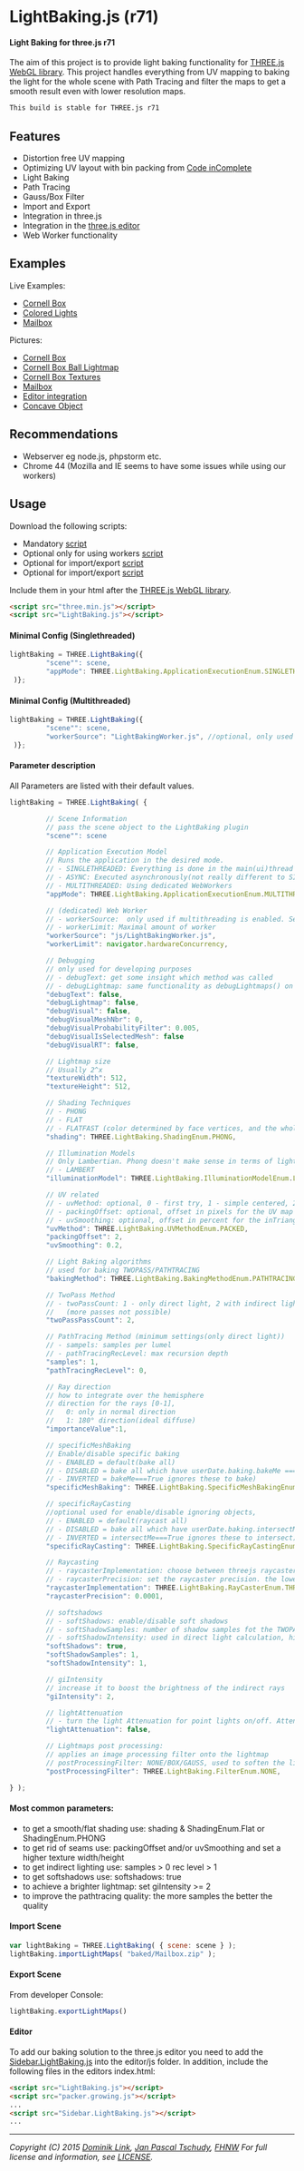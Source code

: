 LightBaking.js (r71)
========

#### Light Baking for three.js r71 ####

The aim of this project is to provide light baking functionality for [THREE.js WebGL library](http://mrdoob.github.com/three.js/).
This project handles everything from UV mapping to baking the light for the whole scene with Path Tracing and filter the maps to get a smooth result even with lower resolution maps.

```html
This build is stable for THREE.js r71
```

## Features

* Distortion free UV mapping
* Optimizing UV layout with bin packing from [Code inComplete](http://codeincomplete.com/posts/2011/5/7/bin_packing/)
* Light Baking
* Path Tracing
* Gauss/Box Filter
* Import and Export
* Integration in three.js
* Integration in the [three.js editor](http://threejs.org/editor/)
* Web Worker functionality

## Examples

Live Examples:
* [Cornell Box](https://cdn.rawgit.com/mem1b/lightbaking/master/examples/CornellBox.html)
* [Colored Lights](https://cdn.rawgit.com/mem1b/lightbaking/master/examples/ColoredLights.html)
* [Mailbox](https://cdn.rawgit.com/mem1b/lightbaking/master/examples/Mailbox.html)

Pictures:
* [Cornell Box](http://web.fhnw.ch/technik/projekte/i/bachelor15/tschudy-link/img/cornell_algorithm.png)
* [Cornell Box Ball Lightmap](http://web.fhnw.ch/technik/projekte/i/bachelor15/tschudy-link/img/uvpacking.png)
* [Cornell Box Textures](http://web.fhnw.ch/technik/projekte/i/bachelor15/tschudy-link/img/cornellbox_walltexture.png)
* [Mailbox](http://web.fhnw.ch/technik/projekte/i/bachelor15/tschudy-link/img/mailbox.png)
* [Editor integration](http://web.fhnw.ch/technik/projekte/i/bachelor15/tschudy-link/img/editor.png)
* [Concave Object](http://web.fhnw.ch/technik/projekte/i/bachelor15/tschudy-link/img/concaveObj.png)


## Recommendations
* Webserver eg node.js, phpstorm etc.
* Chrome 44 (Mozilla and IE seems to have some issues while using our workers)

## Usage
Download the following scripts:
* Mandatory [script](https://github.com/mem1b/lightbaking/tree/master/js/LightBaking.js)
* Optional only for using workers [script](https://github.com/mem1b/lightbaking/tree/master/js/LightBakingWorker.js)
* Optional for import/export [script](https://github.com/Stuk/jszip/blob/master/dist/jszip.min.js)
* Optional for import/export [script](https://github.com/Stuk/jszip-utils/tree/master/dist/jszip-utils.min.js)

Include them in your html after the [THREE.js WebGL library](http://mrdoob.github.com/three.js/).

```html
<script src="three.min.js"></script>
<script src="LightBaking.js"></script>
```

#### Minimal Config (Singlethreaded)
```javascript
lightBaking = THREE.LightBaking({
         "scene"": scene,
         "appMode": THREE.LightBaking.ApplicationExecutionEnum.SINGLETHREADED
 )};
```

#### Minimal Config (Multithreaded)
```javascript
lightBaking = THREE.LightBaking({
         "scene"": scene,
         "workerSource": "LightBakingWorker.js", //optional, only used if multithreading is enabled. Set the source of the LightBakingWorker.js file.
 )};
```

#### Parameter description
All Parameters are listed with their default values.

```javascript
lightBaking = THREE.LightBaking( {

         // Scene Information
         // pass the scene object to the LightBaking plugin
         "scene"": scene

         // Application Execution Model
         // Runs the application in the desired mode.
         // - SINGLETHREADED: Everything is done in the main(ui)thread
         // - ASYNC: Executed asynchronously(not really different to SINGLETHREADED)
         // - MULTITHREADED: Using dedicated WebWorkers
         "appMode": THREE.LightBaking.ApplicationExecutionEnum.MULTITHREADED,

         // (dedicated) Web Worker
         // - workerSource:  only used if multithreading is enabled. Set the source of the LightBakingWorker.js file.
         // - workerLimit: Maximal amount of worker
         "workerSource": "js/LightBakingWorker.js",
         "workerLimit": navigator.hardwareConcurrency,

         // Debugging
         // only used for developing purposes
         // - debugText: get some insight which method was called
         // - debugLightmap: same functionality as debugLightmaps() on THREE.LightBaking
         "debugText": false,
         "debugLightmap": false,
         "debugVisual": false,
         "debugVisualMeshNbr": 0,
         "debugVisualProbabilityFilter": 0.005,
         "debugVisualIsSelectedMesh": false
         "debugVisualRT": false,

         // Lightmap size
         // Usually 2^x
         "textureWidth": 512,
         "textureHeight": 512,

         // Shading Techniques
         // - PHONG
         // - FLAT
         // - FLATFAST (color determined by face vertices, and the whole face gets this color)
         "shading": THREE.LightBaking.ShadingEnum.PHONG,

         // Illumination Models
         // Only Lambertian. Phong doesn't make sense in terms of lightbaking.
         // - LAMBERT
         "illuminationModel": THREE.LightBaking.IlluminationModelEnum.LAMBERT,

         // UV related
         // - uvMethod: optional, 0 - first try, 1 - simple centered, 2 - bin packing approach
         // - packingOffset: optional, offset in pixels for the UV map
         // - uvSmoothing: optional, offset in percent for the inTriangle test used in baking
         "uvMethod": THREE.LightBaking.UVMethodEnum.PACKED,
         "packingOffset": 2,
         "uvSmoothing": 0.2,

         // Light Baking algorithms
         // used for baking TWOPASS/PATHTRACING
         "bakingMethod": THREE.LightBaking.BakingMethodEnum.PATHTRACING,

         // TwoPass Method
         // - twoPassCount: 1 - only direct light, 2 with indirect light
         //   (more passes not possible)
         "twoPassPassCount": 2,

         // PathTracing Method (minimum settings(only direct light))
         // - sampels: samples per lumel
         // - pathTracingRecLevel: max recursion depth
         "samples": 1,
         "pathTracingRecLevel": 0,

         // Ray direction
         // how to integrate over the hemisphere
         // direction for the rays [0-1],
         //   0: only in normal direction
         //   1: 180° direction(ideal diffuse)
         "importanceValue":1,

         // specificMeshBaking
         // Enable/disable specific baking
         // - ENABLED = default(bake all)
         // - DISABLED = bake all which have userDate.baking.bakeMe === true(bake only these)
         // - INVERTED = bakeMe===True ignores these to bake)
         "specificMeshBaking": THREE.LightBaking.SpecificMeshBakingEnum.DISABLED,

         // specificRayCasting
         //optional used for enable/disable ignoring objects,
         // - ENABLED = default(raycast all)
         // - DISABLED = bake all which have userDate.baking.intersectMe === true(use only these fot intersection tests)
         // - INVERTED = intersectMe===True ignores these to intersect)
         "specificRayCasting": THREE.LightBaking.SpecificRayCastingEnum.DISABLED,

         // Raycasting
         // - raycasterImplementation: choose between threejs raycaster implementation and octree(threejs preferred atm!)
         // - raycasterPrecision: set the raycaster precision. the lower the more precise
         "raycasterImplementation": THREE.LightBaking.RayCasterEnum.THREEJS,
         "raycasterPrecision": 0.0001,

         // softshadows
         // - softShadows: enable/disable soft shadows
         // - softShadowSamples: number of shadow samples fot the TWOPASS method.
         // - softShadowIntensity: used in direct light calculation, higher intensity results in brighter values
         "softShadows": true,
         "softShadowSamples": 1,
         "softShadowIntensity": 1,

         // giIntensity
         // increase it to boost the brightness of the indirect rays
         "giIntensity": 2,

         // lightAttenuation
         // - turn the light Attenuation for point lights on/off. Attenuation is derives from the standard point light attributes
         "lightAttenuation": false,

         // Lightmaps post processing:
         // applies an image processing filter onto the lightmap
         // postProcessingFilter: NONE/BOX/GAUSS, used to soften the lightmaps
         "postProcessingFilter": THREE.LightBaking.FilterEnum.NONE,

} );
```

#### Most common parameters:
* to get a smooth/flat shading use: shading & ShadingEnum.Flat or ShadingEnum.PHONG
* to get rid of seams use: packingOffset and/or uvSmoothing and set a higher texture width/height
* to get indirect lighting use: samples > 0 rec level > 1
* to get softshadows use: softshadows: true
* to achieve a brighter lightmap: set giIntensity >= 2
* to improve the pathtracing quality: the more samples the better the quality

#### Import Scene
```javascript
var lightBaking = THREE.LightBaking( { scene: scene } );
lightBaking.importLightMaps( "baked/Mailbox.zip" );
```
#### Export Scene
From developer Console:
```javascript
lightBaking.exportLightMaps()
```

#### Editor
To add our baking solution to the three.js editor you need to add the [Sidebar.LightBaking.js](https://github.com/mem1b/lightbaking/tree/master/js/Sidebar.LightBaking.js) into the editor/js folder.
In addition, include the following files in the editors index.html:
```html
<script src="LightBaking.js"></script>
<script src="packer.growing.js"></script>
...
<script src="Sidebar.LightBaking.js"></script>
...
```


---

*Copyright (C) 2015 [Dominik Link](https://github.com/paradoxxl/), [Jan Pascal Tschudy](https://github.com/mem1b), [FHNW](http://www.fhnw.ch/)*
*For full license and information, see [LICENSE](https://mem1b.github.com/lightbaking/LICENSE).*
